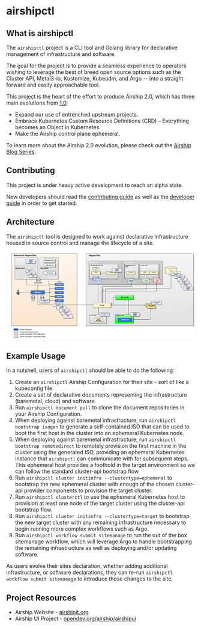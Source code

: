 # airshipctl

## What is airshipctl

The `airshipctl` project is a CLI tool and Golang library for declarative
management of infrastructure and software.

The goal for the project is to provide a seamless experience to operators
wishing to leverage the best of breed open source options such as the Cluster
API, Metal3-io, Kustomize, Kubeadm, and Argo -- into a straight forward and
easily approachable tool.

This project is the heart of the effort to produce Airship 2.0, which has three
main evolutions from
[1.0](https://airshipit.readthedocs.io/projects/airship-docs/en/latest/):

- Expand our use of entrenched upstream projects.
- Embrace Kubernetes Custom Resource Definitions (CRD) – Everything becomes an
  Object in Kubernetes.
- Make the Airship control plane ephemeral.

To learn more about the Airship 2.0 evolution, please check out the [Airship
Blog Series](https://www.airshipit.org/blog/).

## Contributing

This project is under heavy active development to reach an alpha state.

New developers should read the [contributing guide](CONTRIBUTING.md)   as
well as the [developer guide](docs/source/developers.md) in order to get started.

## Architecture

The `airshipctl` tool is designed to work against declarative infrastructure
housed in source control and manage the lifecycle of a site.

![architecture diagram](docs/source/img/architecture.png)

## Example Usage

In a nutshell, users of `airshipctl` should be able to do the following:

1. Create an `airshipctl` Airship Configuration for their site - sort of like a
   kubeconfig file.
2. Create a set of declarative documents representing the infrastructure
   (baremetal, cloud) and software.
3. Run `airshipctl document pull` to clone the document repositories in your
   Airship Configuration.
4. When deploying against baremetal infrastructure, run `airshipctl bootstrap
   isogen` to generate a self-contained ISO that can be used to boot the first
   host in the cluster into an ephemeral Kubernetes node.
5. When deploying against baremetal infrastructure, run `airshipctl bootstrap
   remotedirect` to remotely provision the first machine in the cluster using
   the generated ISO, providing an ephemeral Kubernetes instance that
   `airshipctl` can communicate with for subsequent steps. This ephemeral host
   provides a foothold in the target environment so we can follow the standard
   cluster-api bootstrap flow.
6. Run `airshipctl cluster initinfra --clustertype=ephemeral` to bootstrap the
   new ephemeral cluster with enough of the chosen cluster-api provider
   components to provision the target cluster.
7. Run `airshipctl clusterctl` to use the ephemeral Kubernetes host to provision
   at least one node of the target cluster using the cluster-api bootstrap flow.
8. Run `airshipctl cluster initinfra --clustertype=target` to bootstrap the new
   target cluster with any remaining infrastructure necessary to begin running
   more complex workflows such as Argo.
9. Run `airshipctl workflow submit sitemanage` to run the out of the box sitemanage
   workflow, which will leverage Argo to handle bootstrapping the remaining
   infrastructure as well as deploying and/or updating software.

As users evolve their sites declaration, whether adding additional
infrastructure, or software declarations, they can re-run `airshipctl workflow
submit sitemanage` to introduce those changes to the site.

## Project Resources

- Airship Website - [airshipit.org](https://airshipit.org)
- Airship UI Project - [opendev.org/airship/airshipui](https://opendev.org/airship/airshipui)
